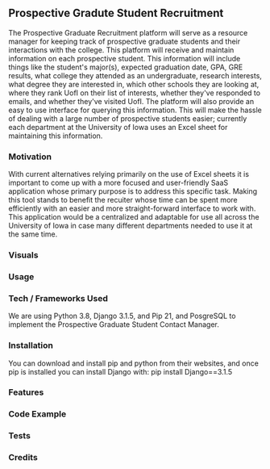 ## Prospective Gradute Student Recruitment

The Prospective Graduate Recruitment platform will serve as a resource manager for keeping track of prospective graduate students and their interactions with the college. This platform will receive and maintain information on each prospective student. This information will include things like the student's major(s), expected graduation date, GPA, GRE results, what college they attended as an undergraduate, research interests, what degree they are interested in, which other schools they are looking at, where they rank UofI on their list of interests, whether they've responded to emails, and whether they've visited UofI. The platform will also provide an easy to use interface for querying this information. This will make the hassle of dealing with a large number of prospective students easier; currently each department at the University of Iowa uses an Excel sheet for maintaining this information.

### Motivation

With current alternatives relying primarily on the use of Excel sheets it is important to come up with a more focused and user-friendly SaaS application whose primary purpose is to address this specific task. Making this tool stands to benefit the recuiter whose time can be spent more efficiently with an easier and more straight-forward interface to work with. This application would be a centralized and adaptable for use all across the University of Iowa in case many different departments needed to use it at the same time.

### Visuals

### Usage

### Tech / Frameworks Used
We are using Python 3.8, Django 3.1.5, and Pip 21, and PosgreSQL to implement the Prospective Graduate Student Contact Manager. 

### Installation
You can download and install pip and python from their websites, and once pip is installed you can install Django with: pip install Django==3.1.5

### Features

### Code Example

### Tests

### Credits

